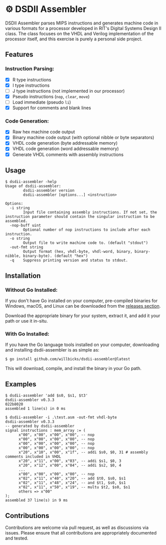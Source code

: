 # ⚙ DSDII Assembler

DSDII Assembler parses MIPS instructions and generates machine code in various formats for a processor developed in RIT's Digital Systems Design II class. The class focuses on the VHDL and Verilog implementation of the processor itself, and this exercise is purely a personal side project.

## Features

### Instruction Parsing:

- [x] R type instructions
- [x] I type instructions
- [ ] J type instructions (not implemented in our processor)
- [x] Pseudo instructions (`nop`, `clear`, `move`)
- [ ] Load immediate (pseudo `li`)
- [x] Support for comments and blank lines

### Code Generation:

- [x] Raw hex machine code output
- [x] Binary machine code output (with optional nibble or byte separators)
- [x] VHDL code generation (byte addressable memory)
- [x] VHDL code generation (word addressable memory)
- [x] Generate VHDL comments with assembly instructions

## Usage

```shell
$ dsdii-assembler -help
Usage of dsdii-assembler:
        dsdii-assembler version
        dsdii-assembler [options...] <instruction>

Options:
  -i string
        Input file containing assembly instructions. If not set, the instruction parameter should contain the singular instruction to be assembled.
  -nop-buff uint
        Optional number of nop instructions to include after each instruction.
  -o string
        Output file to write machine code to. (default "stdout")
  -out-fmt string
        Output format (hex, vhdl-byte, vhdl-word, binary, binary-nibble, binary-byte). (default "hex")
  -q    Suppress printing version and status to stdout.
```

## Installation

### Without Go Installed:

If you don't have Go installed on your computer, pre-compiled binaries for Windows, macOS, and Linux can be downloaded from the [releases section](https://github.com/willbicks/dsdii-assembler/releases).

Download the appropriate binary for your system, extract it, and add it your path or use it in-situ.

### With Go Installed:

If you have the Go language tools installed on your computer, downloading and installing dsdii-assembler is as simple as:

```shell
$ go install github.com/willbicks/dsdii-assembler@latest
```

This will download, compile, and install the binary in your Go path.

## Examples

```shell
$ dsdii-assembler 'add $s0, $s1, $t3'
dsdii-assembler v0.3.3
022b8020
assembled 1 line(s) in 0 ms
```

```shell
$ dsdii-assembler -i .\test.asm -out-fmt vhdl-byte
dsdii-assembler v0.3.3
-- generated by dsdii-assembler
signal instructions : mem_array := (
      x"00", x"00", x"00", x"00", -- nop
      x"00", x"00", x"00", x"00", -- nop
      x"00", x"00", x"00", x"00", -- nop
      x"00", x"00", x"00", x"00", -- nop
      x"20", x"10", x"00", x"1f", -- addi $s0, $0, 31 # assembly comments included in VHDL
      x"20", x"11", x"00", x"03", -- addi $s1, $0, 3
      x"20", x"12", x"00", x"04", -- addi $s2, $0, 4
      ...
      x"00", x"00", x"00", x"00", -- nop
      x"02", x"11", x"40", x"20", -- add $t0, $s0, $s1
      x"02", x"11", x"48", x"24", -- and $t1, $s0, $s1
      x"02", x"11", x"50", x"19", -- multu $t2, $s0, $s1
      others => x"00"
);
assembled 37 line(s) in 9 ms
```

## Contributions

Contributions are welcome via pull request, as well as discussions via issues. Please ensure that all contributions are appropriately documented and tested.
